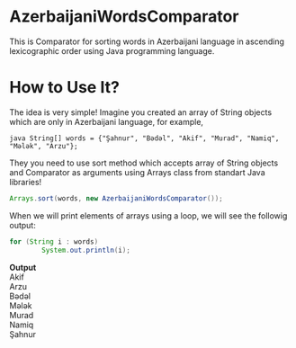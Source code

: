 # AzerbaijaniWordsComparator
This is Comparator for sorting words in Azerbaijani language in ascending lexicographic order using Java programming language.
# How to Use It?
The idea is very simple! Imagine you created an array of String objects which are only in Azerbaijani language, for example,

```java String[] words = {"Şahnur", "Bədəl", "Akif", "Murad", "Namiq", "Mələk", "Arzu"};```

They you need to use sort method which accepts array of String objects and Comparator as arguments using Arrays class from standart Java libraries!

```java 
Arrays.sort(words, new AzerbaijaniWordsComparator());
```

When we will print elements of arrays using a loop, we will see the followig output:

```java
for (String i : words) 
        System.out.println(i);
```

**Output**<br />Akif<br />Arzu<br />Bədəl<br />Mələk<br />Murad<br />Namiq<br />Şahnur<br />

        

